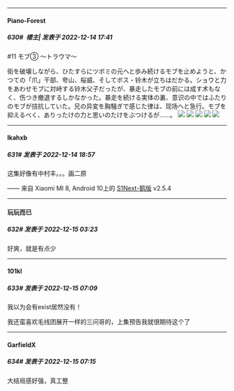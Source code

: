 

*****

####  Piano-Forest  
##### 630#         楼主| 发表于 2022-12-14 17:41

#11 モブ③ ～トラウマ～

街を破壊しながら、ひたすらにツボミの元へと歩み続けるモブを止めようと、かつての「爪」干部、夸山、桜威、そしてボス・铃木が立ちはだかる。ショウと力をあわせモブに対峙する铃木父子だったが、暴走したモブの前には成す术もなく、伤つき撤退するしかなかった。暴走を続ける実体の裏、意识の中ではふたりのモブが拮抗していた。兄の异変を胸騒ぎで感じた律は、现场へと急行。モブを抑えるべく、ありったけの力と思いのたけをぶつけるが……。
<img src="https://p.sda1.dev/8/6eeaad59ddd8674fc9dee9b91baafbd5/mt11_092_P1.mov_000001.753.jpg" referrerpolicy="no-referrer">
<img src="https://p.sda1.dev/8/47ae93a58e0d0ee**0a54a6907ecd2/mt11_123_P1.mov_000001.551.jpg" referrerpolicy="no-referrer">
<img src="https://p.sda1.dev/8/03b800ef5212b96ede42a8a2b39b16dd/mt11_188_P2.mov_000002.095.jpg" referrerpolicy="no-referrer">
<img src="https://p.sda1.dev/8/4e3480e82620a9d283c7b733b12b27b2/mt11_267_P1.mov_000004.963.jpg" referrerpolicy="no-referrer">
<img src="https://p.sda1.dev/8/453444120612561a7ac0ea01f12da569/mt11_327_P4.mov_000002.290.jpg" referrerpolicy="no-referrer">



*****

####  lkahxb  
##### 631#       发表于 2022-12-14 18:57

这集好像有中村丰。。。画二原

—— 来自 Xiaomi MI 8, Android 10上的 [S1Next-鹅版](https://github.com/ykrank/S1-Next/releases) v2.5.4



*****

####  玩玩而已  
##### 632#       发表于 2022-12-15 03:23

好爽，就是有点少



*****

####  101kl  
##### 633#       发表于 2022-12-15 07:09

我以为会有exist居然没有！

我还蛮喜欢毛线团展开一样的三问哥的，上集预告我就很期待这个了



*****

####  GarfieldX  
##### 634#       发表于 2022-12-15 07:15

大结局感好强，真工整

